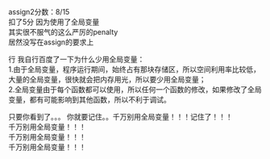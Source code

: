 assign2分数：8/15  
扣了5分 因为使用了全局变量  
其实很不服气的这么严厉的penalty  
居然没写在assign的要求上  

行 我自行百度了一下为什么少用全局变量：  
1.由于全局变量，程序运行期间，始终占有那块存储区，所以空间利用率比较低，大量的全局变量，很快就会把内存用光，所以要少用全局变量；  
2.全局变量由于每个函数都可以使用，所以任何一个函数的修改，如果修改了全局变量，都有可能影响到其他函数，所以不利于调试。  

只要你看到了。。。 你就要记住。。千万别用全局变量！！！记住了！！！  
千万别用全局变量！！！  
千万别用全局变量！！！  
千万别用全局变量！！！  
